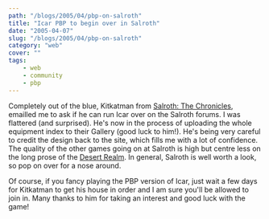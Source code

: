 ```yaml
---
path: "/blogs/2005/04/pbp-on-salroth"
title: "Icar PBP to begin over in Salroth"
date: "2005-04-07"
slug: "/blogs/2005/04/pbp-on-salroth"
category: "web"
cover: ""
tags:
    - web
    - community
    - pbp
---
```

Completely out of the blue, Kitkatman from [Salroth: The Chronicles](http://salroth.com/forums/index.php), emailled me to ask if he can run Icar over on the Salroth forums. I was flattered (and surprised). He's now in the process of uploading the whole equipment index to their Gallery (good luck to him!). He's being very careful to credit the design back to the site, which fills me with a lot of confidence. The quality of the other games going on at Salroth is high but centre less on the long prose of the [Desert Realm](http://www.desertrealm.com/forum/). In general, Salroth is well worth a look, so pop on over for a nose around.

Of course, if you fancy playing the PBP version of Icar, just wait a few days for Kitkatman to get his house in order and I am sure you'll be allowed to join in. Many thanks to him for taking an interest and good luck with the game!